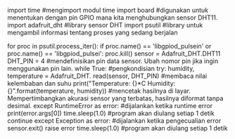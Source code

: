 import time #mengimport modul time
import board #digunakan untuk menentukan dengan pin GPIO mana kita menghubungkan sensor DHT11.
import adafruit_dht #library sensor DHT
import psutil #library untuk mengambil informasi tentang proses yang sedang berjalan


for proc in psutil.process_iter(): 
    if proc.name() == 'libgpiod_pulsein' or proc.name() == 'libgpiod_pulsei':
        proc.kill()
sensor = Adafruit_DHT.DHT11 
DHT_PIN = 4 #mendefinisikan pin data sensor. Ubah nomor pin jika ingin menggunakan pin lain.
while True: #pengkondisian 
    try:
        humidity, temperature = Adafruit_DHT. read(sensor, DHT_PIN) #membaca nilai kelembaban dan suhu
        print("Temperature: {}*C Humidity: {}".format(temperature, humidity)) #mencetak hasilnya di layar. Mempertimbangkan akurasi sensor yang terbatas, hasilnya diformat tanpa desimal. 
    except RuntimeError as error: #dijalankan ketika runtime error
        print(error.args[0]) 
        time.sleep(1.0) #program akan diulang setiap 1 detik
        continue
    except Exception as error: #dijalankan ketika pengecualian error 
        sensor.exit()
        raise error
    time.sleep(1.0) #program akan diulang setiap 1 detik
